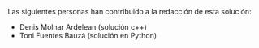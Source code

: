 Las siguientes personas han contribuido a la redacción de esta solución:
- Denis Molnar Ardelean (solución c++)
- Toni Fuentes Bauzá (solución en Python)